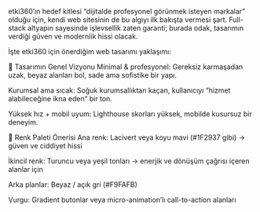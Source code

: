  etki360’ın hedef kitlesi “dijitalde profesyonel görünmek isteyen markalar” olduğu için, kendi web sitesinin de bu algıyı ilk bakışta vermesi şart. Full-stack altyapın sayesinde işlevsellik zaten garanti; burada odak, tasarımın verdiği güven ve modernlik hissi olacak.

İşte etki360 için önerdiğim web tasarımı yaklaşımı:

🎯 Tasarımın Genel Vizyonu
Minimal & profesyonel: Gereksiz karmaşadan uzak, beyaz alanları bol, sade ama sofistike bir yapı.

Kurumsal ama sıcak: Soğuk kurumsallıktan kaçan, kullanıcıyı “hizmet alabileceğine ikna eden” bir ton.

Yüksek hız + mobil uyum: Lighthouse skorları yüksek, mobilde kusursuz bir deneyim.

🎨 Renk Paleti Önerisi
Ana renk: Lacivert veya koyu mavi (#1F2937 gibi) → güven ve ciddiyet hissi

İkincil renk: Turuncu veya yeşil tonları → enerjik ve dönüşüm çağrısı içeren alanlar için

Arka planlar: Beyaz / açık gri (#F9FAFB)

Vurgu: Gradient butonlar veya micro-animation’lı call-to-action alanları